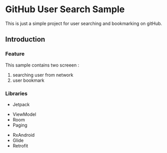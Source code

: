 # GitHub User Search Sample
This is just a simple project for user searching and bookmarking on gitHub.

## Introduction
### Feature
This sample contains two screeen : 
 1. searching user from network
 2. user bookmark
 
### Libraries  
 * Jetpack
  - ViewModel
  - Room
  - Paging
 * RxAndroid
 * Glide
 * Retrofit
 
 
 
 
